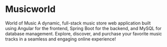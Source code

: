 # Musicworld
World of Music A dynamic, full-stack music store web application built using Angular for the frontend, Spring Boot for the backend, and MySQL for database management. Explore, discover, and purchase your favorite music tracks in a seamless and engaging online experience!
